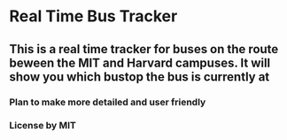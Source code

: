 # Real Time Bus Tracker
## This is a real time tracker for buses on the route beween the MIT and Harvard campuses. It will show you which bustop the bus is currently at
### Plan to make more detailed and user friendly
### License by MIT
